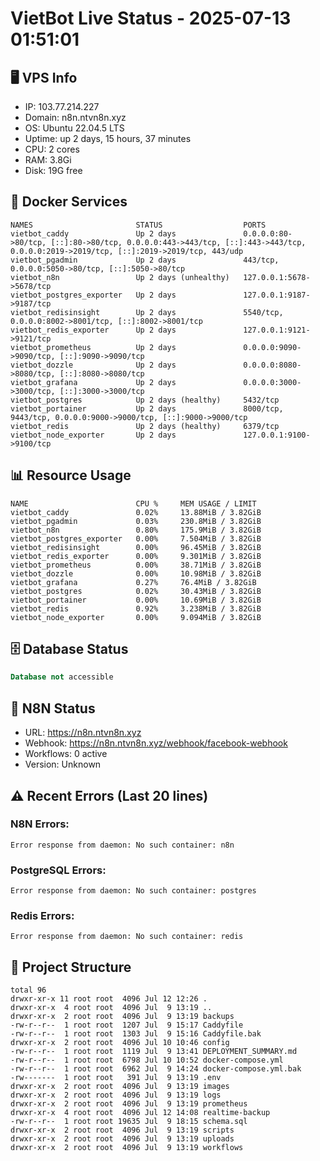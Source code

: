 # VietBot Live Status - 2025-07-13 01:51:01

## 🖥️ VPS Info
- IP: 103.77.214.227
- Domain: n8n.ntvn8n.xyz
- OS: Ubuntu 22.04.5 LTS
- Uptime: up 2 days, 15 hours, 37 minutes
- CPU: 2 cores
- RAM: 3.8Gi
- Disk: 19G free

## 🐳 Docker Services
```
NAMES                       STATUS                  PORTS
vietbot_caddy               Up 2 days               0.0.0.0:80->80/tcp, [::]:80->80/tcp, 0.0.0.0:443->443/tcp, [::]:443->443/tcp, 0.0.0.0:2019->2019/tcp, [::]:2019->2019/tcp, 443/udp
vietbot_pgadmin             Up 2 days               443/tcp, 0.0.0.0:5050->80/tcp, [::]:5050->80/tcp
vietbot_n8n                 Up 2 days (unhealthy)   127.0.0.1:5678->5678/tcp
vietbot_postgres_exporter   Up 2 days               127.0.0.1:9187->9187/tcp
vietbot_redisinsight        Up 2 days               5540/tcp, 0.0.0.0:8002->8001/tcp, [::]:8002->8001/tcp
vietbot_redis_exporter      Up 2 days               127.0.0.1:9121->9121/tcp
vietbot_prometheus          Up 2 days               0.0.0.0:9090->9090/tcp, [::]:9090->9090/tcp
vietbot_dozzle              Up 2 days               0.0.0.0:8080->8080/tcp, [::]:8080->8080/tcp
vietbot_grafana             Up 2 days               0.0.0.0:3000->3000/tcp, [::]:3000->3000/tcp
vietbot_postgres            Up 2 days (healthy)     5432/tcp
vietbot_portainer           Up 2 days               8000/tcp, 9443/tcp, 0.0.0.0:9000->9000/tcp, [::]:9000->9000/tcp
vietbot_redis               Up 2 days (healthy)     6379/tcp
vietbot_node_exporter       Up 2 days               127.0.0.1:9100->9100/tcp
```

## 📊 Resource Usage
```
NAME                        CPU %     MEM USAGE / LIMIT
vietbot_caddy               0.02%     13.88MiB / 3.82GiB
vietbot_pgadmin             0.03%     230.8MiB / 3.82GiB
vietbot_n8n                 0.80%     175.9MiB / 3.82GiB
vietbot_postgres_exporter   0.00%     7.504MiB / 3.82GiB
vietbot_redisinsight        0.00%     96.45MiB / 3.82GiB
vietbot_redis_exporter      0.00%     9.301MiB / 3.82GiB
vietbot_prometheus          0.00%     38.71MiB / 3.82GiB
vietbot_dozzle              0.00%     10.98MiB / 3.82GiB
vietbot_grafana             0.27%     76.4MiB / 3.82GiB
vietbot_postgres            0.02%     30.43MiB / 3.82GiB
vietbot_portainer           0.00%     10.69MiB / 3.82GiB
vietbot_redis               0.92%     3.238MiB / 3.82GiB
vietbot_node_exporter       0.00%     9.094MiB / 3.82GiB
```

## 🗄️ Database Status
```sql
Database not accessible
```

## 🔄 N8N Status
- URL: https://n8n.ntvn8n.xyz
- Webhook: https://n8n.ntvn8n.xyz/webhook/facebook-webhook
- Workflows: 0 active
- Version: Unknown

## ⚠️ Recent Errors (Last 20 lines)
### N8N Errors:
```
Error response from daemon: No such container: n8n
```

### PostgreSQL Errors:
```
Error response from daemon: No such container: postgres
```

### Redis Errors:
```
Error response from daemon: No such container: redis
```

## 📁 Project Structure
```
total 96
drwxr-xr-x 11 root root  4096 Jul 12 12:26 .
drwxr-xr-x  4 root root  4096 Jul  9 13:19 ..
drwxr-xr-x  2 root root  4096 Jul  9 13:19 backups
-rw-r--r--  1 root root  1207 Jul  9 15:17 Caddyfile
-rw-r--r--  1 root root  1303 Jul  9 15:16 Caddyfile.bak
drwxr-xr-x  2 root root  4096 Jul 10 10:46 config
-rw-r--r--  1 root root  1119 Jul  9 13:41 DEPLOYMENT_SUMMARY.md
-rw-r--r--  1 root root  6798 Jul 10 10:52 docker-compose.yml
-rw-r--r--  1 root root  6962 Jul  9 14:24 docker-compose.yml.bak
-rw-------  1 root root   391 Jul  9 13:19 .env
drwxr-xr-x  2 root root  4096 Jul  9 13:19 images
drwxr-xr-x  2 root root  4096 Jul  9 13:19 logs
drwxr-xr-x  2 root root  4096 Jul  9 13:19 prometheus
drwxr-xr-x  4 root root  4096 Jul 12 14:08 realtime-backup
-rw-r--r--  1 root root 19635 Jul  9 18:15 schema.sql
drwxr-xr-x  2 root root  4096 Jul  9 13:19 scripts
drwxr-xr-x  2 root root  4096 Jul  9 13:19 uploads
drwxr-xr-x  2 root root  4096 Jul  9 13:19 workflows
```

